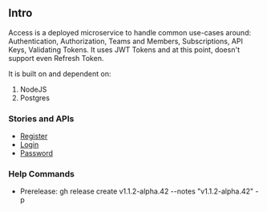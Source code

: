 ## Intro

Access is a deployed microservice to handle common use-cases around: Authentication, Authorization, Teams and Members, Subscriptions, API Keys, Validating Tokens. It uses JWT Tokens and at this point, doesn't support even Refresh Token.

It is built on and dependent on:

1. NodeJS
2. Postgres

### Stories and APIs

- [Register](_docs/Register.md)
- [Login](_docs/Login.md)
- [Password](_docs/Password.md)

### Help Commands

- Prerelease:
  gh release create v1.1.2-alpha.42 --notes "v1.1.2-alpha.42" -p
